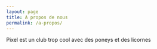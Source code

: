 ```yaml
---
layout: page
title: A propos de nous
permalink: /a-propos/
---
```


Pixel est un club trop cool avec des poneys et des licornes